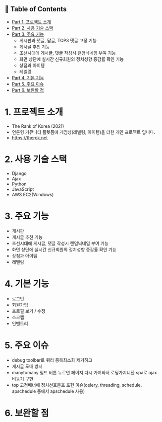 ## :pencil: Table of Contents
- [Part 1. 프로젝트 소개](#1-프로젝트-소개)
- [Part 2. 사용 기술 스택](#2-사용-기술-스택)
- [Part 3. 주요 기능](#3-주요-기능)
  - 게시판과 댓글, 답글, TOP3 댓글 고정 기능
  - 게시글 추천 기능
  - 조선시대에 게시글, 댓글 작성시 랜덤닉네임 부여 기능
  - 화면 상단에 실시간 신규회원의 정치성향 증감률 확인 기능
  - 상점과 아이템
  - 레벨링
- [Part 4. 기본 기능](#4-기본-기능)
- [Part 5. 주요 이슈](#5-주요-이슈)
- [Part 6. 보완할 점](#6-보완할-점)

# 1. 프로젝트 소개
- The Rank of Korea (2021)
- 언론형 커뮤니티 플렛폼에 게임성(레벨링, 아이템)을 더한 개인 프로젝트 입니다.
- https://therok.net
# 2. 사용 기술 스택
- Django
- Ajax
- Python
- JavaScript
- AWS EC2(Windows)
# 3. 주요 기능
- 게시판
- 게시글 추천 기능
- 조선시대에 게시글, 댓글 작성시 랜덤닉네임 부여 기능
- 화면 상단에 실시간 신규회원의 정치성향 증감률 확인 기능
- 상점과 아이템
- 레벨링
# 4. 기본 기능
- 로그인
- 회원가입
- 프로필 보기 / 수정
- 스크랩
- 인벤토리
# 5. 주요 이슈
- debug toolbar로 쿼리 중복최소화 제거하고
- 게시글 도배 방지
- manytomany 필드 버튼 누르면 페이지 다시 가져와서 로딩가지니깐 spa로 ajax 비동기 구현
- top 고정배너에 정치선호분포 포현 이슈(celery, threading, schedule, apschedule 중에서 apschedule 사용)
# 6. 보완할 점
